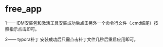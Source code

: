 # free_app
1—— IDM安装包和激活工具安装成功后点击另外一个命令行文件（.cmd结尾）按照指示点击即可。

2—— typora补丁  安装成功后只需点击补丁文件几秒后重启应用即可。

